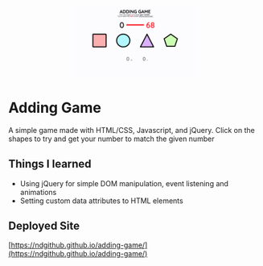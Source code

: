  <p align="center">
  <img width="50%" src="assets/images/adding-game-screenshot.png">


# Adding Game
A simple game made with HTML/CSS, Javascript, and jQuery. Click on the shapes to try and get your number to match the given number

## Things I learned
* Using jQuery for simple DOM manipulation, event listening and animations 
* Setting custom data attributes to HTML elements

## Deployed Site
[https://ndgithub.github.io/adding-game/](https://ndgithub.github.io/adding-game/)



